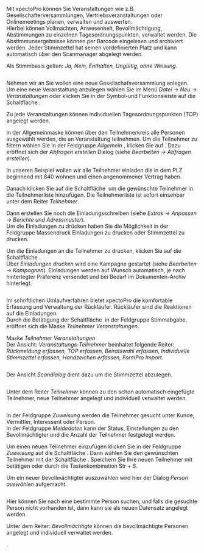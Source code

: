 <!DOCTYPE html>
<html>
<head>
<meta charset="utf-8">
<meta name="viewport" content="width=device-width, initial-scale=1.0">
<title>500_Veranstaltungen.md</title>
<link rel="stylesheet" href="https://stackedit.io/res-min/themes/base.css" />
<script type="text/javascript" src="https://cdn.mathjax.org/mathjax/latest/MathJax.js?config=TeX-AMS_HTML"></script>
</head>
<body><div class="container"><p>Mit xpectoPro können Sie Veranstaltungen wie z.B.  Gesellschafterversammlungen, Vertriebsveranstaltungen oder Onlinemeetings planen, verwalten und auswerten.  <br>
Hierbei können Vollmachten, Anwesenheit, Bevollmächtigung, Abstimmungen zu einzelnen Tagesordnungspunkten, verwaltet werden. Die Abstimmunsergebnisse können per Barcode eingelesen und archiviert werden. Jeder Stimmzettel hat seinen vordefinierten Platz und kann automatisch über den Scanmanager abgelegt werden.</p>

<p>Als Stimmbasis gelten: <em>Ja, Nein, Enthalten, Ungültig, ohne Weisung</em>.</p>

<p><img src="http://xpecto.github.io/docs/img/img_1430841673284.png" alt="" title=""></p>

<p>Nehmen wir an Sie wollen eine neue Gesellschafsversammlung anlegen.  <br>
Um eine neue Veranstaltung anzulegen wählen Sie im Menü <em>Datei → Neu → Veranstaltungen</em> oder klicken Sie in der Symbol-und Funktionsleiste auf die Schaltfläche  <img src="http://xpecto.github.io/docs/img/img_1429027370695.png" alt="" title="">. </p>

<p>Zu jede Veranstaltungen können individuellen Tagesordnungspunkten (TOP) angelegt werden. </p>

<p>In der Allgemeinmaske können über den Teilnehmerkreis alle Personen ausgewählt werden, die an Veranstaltung teilnehmen. Um die Teilnehmer zu filtern wählen Sie in der Feldgruppe <em>Allgemein</em> <img src="http://xpecto.github.io/docs/img/img_1432886377432.png" alt="" title="">, klicken Sie auf <img src="http://xpecto.github.io/docs/img/img_1432890657651.png" alt="" title="">. Dazu eröffnet sich der <em>Abfragen erstellen</em> Dialog (siehe <em>Bearbeiten → Abfragen erstellen</em>). </p>

<p>In unseren Beispiel wollen wir alle Teilnehmer einladen die in dem PLZ beginnend mit 840 wohnen und einen angenommener Vertrag haben. <br>
<img src="http://xpecto.github.io/docs/img/img_1430841532256.png" alt="" title=""></p>

<p>Danach klicken Sie auf die Schaltfläche <img src="http://xpecto.github.io/docs/img/img_1432891106020.png" alt="" title=""> um die gewünschte Teilnehmer in die Teilnehmerliste hinzufügen. Die Teilnehmerliste ist sofort einsehbar unter dem Reiter <em>Teilnehmer</em>.</p>

<p>Dann erstellen Sie noch die Einladungsschreiben (siehe <em>Extras → Anpassen → Berichte und Adressmuster</em>). <br>
Um die Einladungen zu drücken haben Sie die Möglichkeit in der Feldgruppe Massendruck Einladungen zu drucken oder Stimmzettel zu drucken.</p>

<p>Um die Einladungen  an die Teilnehmer  zu drucken, klicken Sie auf die  Schaltfläche <img src="http://xpecto.github.io/docs/img/img_1433144034768.png" alt="" title="">.  <br>
Über <em>Einladungen drucken</em> wird eine Kampagne gestartet (siehe <em>Bearbeiten → Kampagnen</em>). Einladungen werden auf Wunsch automatisch, je nach hinterlegter Präferenz  versendet und bei Bedarf im Dokumenten-Archiv hinterlegt. </p>

<p><img src="http://xpecto.github.io/docs/img/img_1432885282511.png" alt="" title=""></p>

<p>Im schriftlichen Umlaufverfahren bietet xpectoPro die komfortable Erfassung  und Verwaltung der Rückläufer. Rückläufer sind die Reaktionen auf die Einladungen. <br>
Durch die Betätigung der Schaltfläche <img src="http://xpecto.github.io/docs/img/img_1433146421500.png" alt="" title=""> in der Feldgruppe Stimmabgabe, eröffnet sich die Maske <em>Teilnehmer Veranstaltungen</em>. </p>

<p>Maske <em>Teilnehmer  Veranstaltungen</em> <br>
Der Ansicht: <em>Veranstaltungs-Teilnehmer</em> beinhaltet folgende Reiter: <em>Rückmeldung erfassen, TOP erfassen, Beiratswahl erfassen, Individuelle Stimmzettel erfassen, Handzeichen erfassen, FormPro Import</em>.</p>

<p><img src="http://xpecto.github.io/docs/img/img_1432887691419.png" alt="" title=""></p>

<p>Der Ansicht <em>Scandialog</em> dient dazu um die Stimmzettel abzulegen.   </p>

<p><img src="http://xpecto.github.io/docs/img/img_1432887789278.png" alt="" title=""></p>

<p>Unter dem Reiter <em>Teilnehmer</em> können zu den schon automatisch eingefügte Teilnehmer, neue Teilnehmer angelegt und individuell verwaltet werden.</p>

<p><img src="http://xpecto.github.io/docs/img/img_1439205986640.png" alt="" title=""></p>

<p>In der Feldgruppe <em>Zuweisung</em> werden die Teilnehmer gesucht unter Kunde, Vermittler, Interessent oder Person. <br>
In der Feldgruppe <em>Meldedaten</em> kann der Status, Einstellungen zu den Bevollmächtigter und die Anzahl der Teilnehmer festgelegt werden. </p>

<p>Um einen neuen Teilnehmer einzufügen klicken Sie in der Feldgruppe <em>Zuweisung</em> auf die Schaltfläche <img src="http://xpecto.github.io/docs/img/img_1426499792252.png" alt="" title="">.  Dann wählen Sie den gewünschten Teilnehmer mit der Schaltfläche <img src="http://xpecto.github.io/docs/img/img_1439206980898.png" alt="" title="">. Speichern Sie Ihre neuen Teilnehmer mit <img src="http://xpecto.github.io/docs/img/img_1439207060262.png" alt="" title=""> betätigen oder durch die Tastenkombination Str + S.</p>

<p>Um ein neuer Bevollmächtigter auszuwählen  wird  hier der Dialog <em>Person auswählen</em> aufgemacht. </p>

<p><img src="http://xpecto.github.io/docs/img/img_1426500257178.png" alt="" title=""></p>

<p>Hier können Sie nach eine bestimmte Person suchen, und falls die gesuchte Person nicht vorhanden ist, dann kann sie als neuen Datensatz angelegt werden.</p>

<p>Unter dem Reiter: <em>Bevollmächtigte</em> können die bevollmächtigte Personen angelegt und individuell verwaltet werden.</p>

<p><img src="http://xpecto.github.io/docs/img/img_1430842006511.png" alt="" title="">.</p></div></body>
</html>